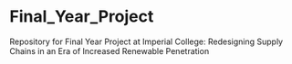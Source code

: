 # Final_Year_Project
Repository for Final Year Project at Imperial College: Redesigning Supply Chains in an Era of Increased Renewable Penetration
